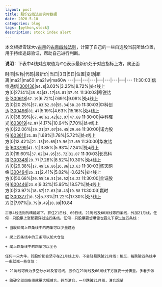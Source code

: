 ```yaml
---
layout: post
title: 股价四线法则实时数据
date: 2020-5-10
categories: blog
tags: [python,stock]
description: stock index alert
---
```



本文根据雪球大v[古泉](https://xueqiu.com/u/7148646888)的[古泉四线法则](https://xueqiu.com/7148646888/130498192)，计算了自己的一些自选股当前所处位置，用于持续追踪验证，帮助自己进行判断。

**说明**：下表中4线对应取值为`红色`表示最新价处于对应指标上方，属正面

时间|名称|代码|最新价|当日|3日|5日|位置|变动|距离|ma21|ma60|ma21w|ma60w
---|---|---|---|---|---|---|---|---
11:30:03|信维通信|[300136](https://xueqiu.com/S/SZ300136)|`54.8`|3.03%|3.25%|8.72%|处`4`线上方|0|27.14%|`48.94`|`43.17`|`43.81`|`37.91`
11:30:03|寒锐钴业|[300618](https://xueqiu.com/S/SZ300618)|`67.19`|6.72%|7.69%|9.09%|处`4`线上方|0|20.25%|`57.83`|`52.50`|`55.34`|`58.20`
11:30:03|中科创达|[300496](https://xueqiu.com/S/SZ300496)|`81.47`|5.19%|4.63%|15.16%|处`4`线上方|0|38.39%|`67.40`|`61.42`|`63.07`|`47.68`
11:30:00|中科曙光|[603019](https://xueqiu.com/S/SH603019)|`42.97`|4.17%|10.64%|7.70%|处`4`线上方|0|22.06%|`39.21`|`37.07`|`36.45`|`29.66`
11:30:00|诺力股份|[603611](https://xueqiu.com/S/SH603611)|`21.85`|1.68%|1.78%|5.72%|处`4`线上方|0|12.42%|`21.15`|`19.65`|`19.56`|`17.69`
11:30:00|华友钴业|[603799](https://xueqiu.com/S/SH603799)|`41.31`|3.85%|5.93%|7.24%|处`4`线上方|0|19.60%|`37.02`|`34.95`|`35.72`|`31.07`
11:30:03|长亮科技|[300348](https://xueqiu.com/S/SZ300348)|`20.77`|7.28%|8.52%|10.30%|处`4`线上方|0|29.38%|`17.49`|`16.86`|`16.86`|`13.63`
11:30:03|盛天网络|[300494](https://xueqiu.com/S/SZ300494)|`25.11`|2.41%|5.02%|-0.62%|处`4`线上方|0|50.68%|`20.55`|`16.51`|`16.52`|`14.22`
11:30:00|金证股份|[600446](https://xueqiu.com/S/SH600446)|`23.0`|9.32%|15.65%|18.57%|处`4`线上方|0|23.97%|`18.67`|`17.63`|`18.43`|`19.58`
11:30:03|赢时胜|[300377](https://xueqiu.com/S/SZ300377)|`10.52`|5.73%|11.22%|17.30%|处`3`线上方|2|7.97%|`8.79`|`9.49`|`10.09`|10.84

```
古泉4线法则的精髓如下。抓住21日线、60日线、21周线及60周线等四条线，外加21月线，任何一只股票上涨都要穿过这四条线，任何一只股票要想爆雷也要先下穿过这四条线：

+ 当股价爬上四条线中的两条可以少量建仓

+ 爬上四条线中的三条可以加大仓位

+ 爬上四条线中的四条可以全仓

任何一只大牛，其股价都会坚守在21月线上方，不会轻易跌破21月线；相反，每跌破四条线中一条就减一些仓位：

+ 21周线可做为多空分水岭及警戒线，股价在21周线及60周线下方就要十分慎重，多看少做

+ 跌破全部四条线就要大幅减仓，甚至清仓，一旦跌破21月线，清仓观望
```
